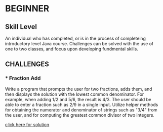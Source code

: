 # BEGINNER 

## Skill Level 

An individual who has completed, or is in the process of completeing introductory level Java course. Challenges can be solved with the use of one to two classes, and focus upon developing fundmental skills. 

## CHALLENGES

### * Fraction Add

Write a program that prompts the user for two fractions, adds them, and then displays the solution with
the lowest common denominator. For example, when adding 1/2 and 5/6, the result is 4/3. The user should be able
to enter a fraction such as 2/9 in a single input. Utilize helper methods for obtaining the numerator and
denominator of strings such as "3/4" from the user, and for computing the greatest common divisor of two
integers.

[click here for solution](solutions/FractionAdder.java)
